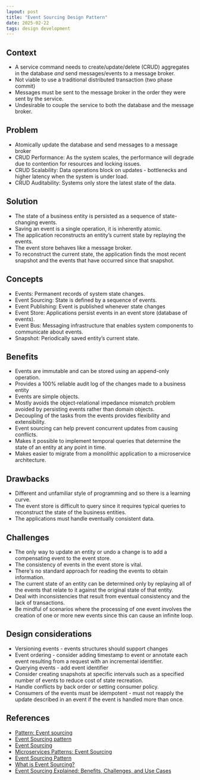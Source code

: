 ```yaml
---
layout: post
title: "Event Sourcing Design Pattern"
date: 2025-02-22
tags: design development
---
```


## Context
* A service command needs to create/update/delete (CRUD) aggregates in the database _and_ send messages/events to a message broker.
* Not viable to use a traditional distributed transaction (two phase commit)
* Messages must be sent to the message broker in the order they were sent by the service.
* Undesirable to couple the service to both the database and the message broker.

## Problem
* Atomically update the database and send messages to a message broker
* CRUD Performance: As the system scales, the performance will degrade due to contention for resources and locking issues.
* CRUD Scalability: Data operations block on updates - bottlenecks and higher latency when the system is under load.
* CRUD Auditability: Systems only store the latest state of the data.

## Solution
* The state of a business entity is persisted as a sequence of state-changing events.
* Saving an event is a single operation, it is inherently atomic.
* The application reconstructs an entity’s current state by replaying the events.
* The event store behaves like a message broker.
* To reconstruct the current state, the application finds the most recent snapshot and the events that have occurred since that snapshot.

## Concepts
* Events: Permanent records of system state changes.
* Event Sourcing: State is defined by a sequence of events.
* Event Publishing: Event is published whenever state changes
* Event Store: Applications persist events in an event store (database of events).
* Event Bus: Messaging infrastructure that enables system components to communicate about events.
* Snapshot: Periodically saved entity’s current state.

## Benefits
* Events are immutable and can be stored using an append-only operation.
* Provides a 100% reliable audit log of the changes made to a business entity
* Events are simple objects.
* Mostly avoids the object‑relational impedance mismatch problem avoided by persisting events rather than domain objects.
* Decoupling of the tasks from the events provides flexibility and extensibility.
* Event sourcing can help prevent concurrent updates from causing conflicts.
* Makes it possible to implement temporal queries that determine the state of an entity at any point in time.
* Makes easier to migrate from a monolithic application to a microservice architecture.

## Drawbacks
* Different and unfamiliar style of programming and so there is a learning curve.
* The event store is difficult to query since it requires typical queries to reconstruct the state of the business entities.
* The applications must handle eventually consistent data.

## Challenges
* The only way to update an entity or undo a change is to add a compensating event to the event store.
* The consistency of events in the event store is vital.
* There's no standard approach for reading the events to obtain information. 
* The current state of an entity can be determined only by replaying all of the events that relate to it against the original state of that entity.
* Deal with inconsistencies that result from eventual consistency and the lack of transactions.
* Be mindful of scenarios where the processing of one event involves the creation of one or more new events since this can cause an infinite loop.

## Design considerations
* Versioning events - events structures should support changes
* Event ordering - consider adding timestamp to event or annotate each event resulting from a request with an incremental identifier.
* Querying events - add event identifier
* Consider creating snapshots at specific intervals such as a specified number of events to reduce cost of state recreation.
* Handle conflicts by back order or setting consumer policy.
* Consumers of the events must be idempotent - must not reapply the update described in an event if the event is handled more than once. 

## References
* [Pattern: Event sourcing](https://microservices.io/patterns/data/event-sourcing.html)
* [Event Sourcing pattern](https://learn.microsoft.com/en-us/azure/architecture/patterns/event-sourcing)
* [Event Sourcing](https://martinfowler.com/eaaDev/EventSourcing.html)
* [Microservices Patterns: Event Sourcing](https://medium.com/cloud-native-daily/microservices-patterns-event-sourcing-7c6e765681c1)
* [Event Sourcing Pattern](https://www.geeksforgeeks.org/event-sourcing-pattern/)
* [What is Event Sourcing?](https://www.confluent.io/learn/event-sourcing/)
* [Event Sourcing Explained: Benefits, Challenges, and Use Cases](https://medium.com/@alxkm/event-sourcing-explained-benefits-challenges-and-use-cases-d889dc96fc18)